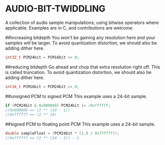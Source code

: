 # AUDIO-BIT-TWIDDLING
A collection of audio sample manipulations; using bitwise operators where applicable. Examples are in C, and contributions are welcome.

##increasing bitdepth
You won't be gaining any resolution here and your samples will be larger. To avoid quantization distortion, we should also be adding dither here.
```c
int32_t PCM24bit = PCM16bit << 8;
```

##reducing bitdepth
Go ahead and chop that extra resolution right off. This is called truncation. To avoid quantization distortion, we should also be adding dither here.
```c
int16_t PCM16bit = PCM24bit >> 8;
```

##unsigned PCM to signed PCM
This example uses a 24-bit sample.
```c
if (PCM24bit & 0x800000) PCM24bit |= ~0xffffff;
//0x800000 == (2 ** (24 - 1))
//0xffffff == (2 ** 24)
```

##signed PCM to floating point PCM
This example uses a 24-bit sample.
```c
double sampleFloat = (PCM24bit * (1.0 / 0x7fffff));
//0x7fffff == (2 ** (24 - 1)) - 1
```
